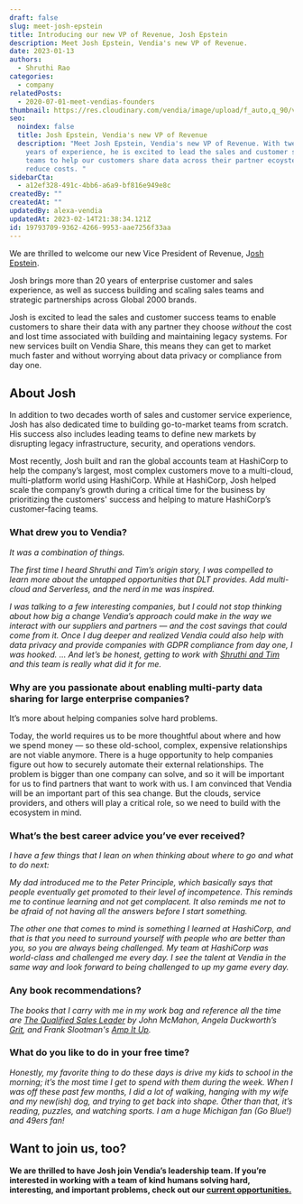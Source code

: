 ```yaml
---
draft: false
slug: meet-josh-epstein
title: Introducing our new VP of Revenue, Josh Epstein
description: Meet Josh Epstein, Vendia's new VP of Revenue.
date: 2023-01-13
authors:
  - Shruthi Rao
categories:
  - company
relatedPosts:
  - 2020-07-01-meet-vendias-founders
thumbnail: https://res.cloudinary.com/vendia/image/upload/f_auto,q_90/v1673655108/Josh_w9wpmg.jpg
seo:
  noindex: false
  title: Josh Epstein, Vendia's new VP of Revenue
  description: "Meet Josh Epstein, Vendia's new VP of Revenue. With twenty-plus
    years of experience, he is excited to lead the sales and customer success
    teams to help our customers share data across their partner ecoystems and
    reduce costs. "
sidebarCta:
  - a12ef328-491c-4bb6-a6a9-bf816e949e8c
createdBy: ""
createdAt: ""
updatedBy: alexa-vendia
updatedAt: 2023-02-14T21:38:34.121Z
id: 19793709-9362-4266-9953-aae7256f33aa
---
```


We are thrilled to welcome our new Vice President of Revenue, J[osh Epstein](https://www.linkedin.com/in/josh-epstein-5783aa/). 

Josh brings more than 20 years of enterprise customer and sales experience, as well as success building and scaling sales teams and strategic partnerships across Global 2000 brands. 

Josh is excited to lead the sales and customer success teams to enable customers to share their data with any partner they choose *without* the cost and lost time associated with building and maintaining legacy systems. For new services built on Vendia Share, this means they can get to market much faster and without worrying about data privacy or compliance from day one.

## About Josh

In addition to two decades worth of sales and customer service experience, Josh has also dedicated time to building go-to-market teams from scratch. His success also includes leading teams to define new markets by disrupting legacy infrastructure, security, and operations vendors.

Most recently, Josh built and ran the global accounts team at HashiCorp to help the company’s largest, most complex customers move to a multi-cloud, multi-platform world using HashiCorp. While at HashiCorp, Josh helped scale the company’s growth during a critical time for the business by prioritizing the customers' success and helping to mature HashiCorp’s customer-facing teams.

### What drew you to Vendia?

*It was a combination of things.* 

*The first time I heard Shruthi and Tim’s origin story, I was compelled to learn more about the untapped opportunities that DLT provides. Add multi-cloud and Serverless, and the nerd in me was inspired.*

*I was talking to a few interesting companies, but I could not stop thinking about how big a change Vendia’s approach could make in the way we interact with our suppliers and partners — and the cost savings that could come from it. Once I dug deeper and realized Vendia could also help with data privacy and provide companies with GDPR compliance from day one, I was hooked. … And let’s be honest, getting to work with [Shruthi and Tim](https://www.protocol.com/enterprise/vendia-enterprise-blockchain-tim-wagner) and this team is really what did it for me.* 

### Why are you passionate about enabling multi-party data sharing for large enterprise companies?

It’s more about helping companies solve hard problems.

Today, the world requires us to be more thoughtful about where and how we spend money — so these old-school, complex, expensive relationships are not viable anymore. There is a huge opportunity to help companies figure out how to securely automate their external relationships. The problem is bigger than one company can solve, and so it will be important for us to find partners that want to work with us. I am convinced that Vendia will be an important part of this sea change. But the clouds, service providers, and others will play a critical role, so we need to build with the ecosystem in mind.

### What’s the best career advice you’ve ever received?

*I have a few things that I lean on when thinking about where to go and what to do next:*  

*My dad introduced me to the Peter Principle, which basically says that people eventually get promoted to their level of incompetence. This reminds me to continue learning and not get complacent. It also reminds me not to be afraid of not having all the answers before I start something.*

*The other one that comes to mind is something I learned at HashiCorp, and that is that you need to surround yourself with people who are better than you, so you are always being challenged. My team at HashiCorp was world-class and challenged me every day. I see the talent at Vendia in the same way and look forward to being challenged to up my game every day.*

### Any book recommendations?

*The books that I carry with me in my work bag and reference all the time are [The Qualified Sales Leader](https://www.amazon.com/Qualified-Sales-Leader-Proven-Lessons/dp/0578895064) by John McMahon, Angela Duckworth’s [Grit](https://www.amazon.com/Grit-Passion-Perseverance-Angela-Duckworth/dp/1501111116/ref=sr_1_1?keywords=grit&qid=1676410602&s=books&sprefix=grit%2Cstripbooks%2C172&sr=1-1), and Frank Slootman's [Amp It Up](https://www.amazon.com/Amp-Unlocking-Hypergrowth-Expectations-Intensity/dp/1119836115/ref=sr_1_1?keywords=amp+it+up+frank+slootman&qid=1676410637&s=books&sprefix=amp+it+up%2Cstripbooks%2C157&sr=1-1).* 

### What do you like to do in your free time?

*Honestly, my favorite thing to do these days is drive my kids to school in the morning; it’s the most time I get to spend with them during the week. When I was off these past few months, I did a lot of walking, hanging with my wife and my new(ish) dog, and trying to get back into shape. Other than that, it’s reading, puzzles, and watching sports. I am a huge Michigan fan (Go Blue!) and 49ers fan!*

## Want to join us, too?

**We are thrilled to have Josh join Vendia’s leadership team. If you’re interested in working with a team of kind humans solving hard, interesting, and important problems, check out our [current opportunities.](https://www.vendia.com/careers)**